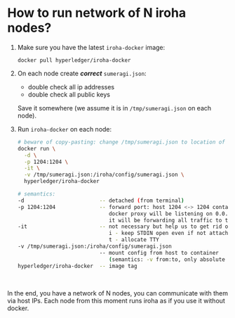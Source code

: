 # How to run network of N iroha nodes?

1. Make sure you have the latest `iroha-docker` image:

   ````
   docker pull hyperledger/iroha-docker
   ````

2. On each node create ***correct*** `sumeragi.json`:

   - double check all ip addresses
   - double check all public keys

   Save it somewhere (we assume it is in `/tmp/sumeragi.json` on each node).

3. Run `iroha-docker` on each node:

   ```bash
   # beware of copy-pasting: change /tmp/sumeragi.json to location of this file in host OS
   docker run \
     -d \
     -p 1204:1204 \
     -it \
     -v /tmp/sumeragi.json:/iroha/config/sumeragi.json \
     hyperledger/iroha-docker
   ```

   ```bash
   # semantics:
   -d                        -- detached (from terminal)
   -p 1204:1204              -- forward port: host 1204 <-> 1204 container
                                docker proxy will be listening on 0.0.0.0:1204 and 
                                it will be forwarding all traffic to the container
   -it                       -- not necessary but help us to get rid of some errors
                                i - keep STDIN open even if not attached
                                t - allocate TTY
   -v /tmp/sumeragi.json:/iroha/config/sumeragi.json 
                             -- mount config from host to container 
                                (semantics: -v from:to, only absolute paths)
   hyperledger/iroha-docker  -- image tag
   ```

   ​

In the end, you have a network of N nodes, you can communicate with them via host IPs. Each node from this moment runs iroha as if you use it without docker.

